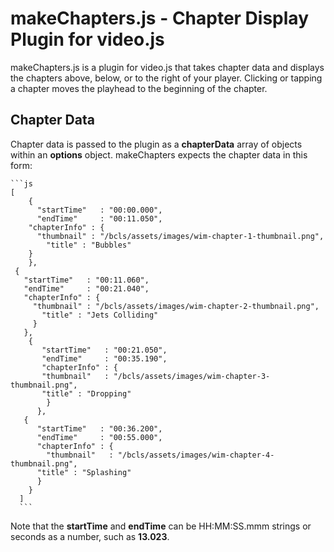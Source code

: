# makeChapters.js - Chapter Display Plugin for video.js #


makeChapters.js is a plugin for video.js that takes chapter data and displays the chapters above, below, or to the right of your player. Clicking or tapping a chapter moves the playhead to the beginning of the chapter.
## Chapter Data

Chapter data is passed to the plugin as a **chapterData** array of objects within an **options** object. makeChapters expects the chapter data in this form:

	```js
	[
	    {
    	  "startTime"   : "00:00.000",
    	  "endTime"     : "00:11.050",
      	"chapterInfo" : {
      	  "thumbnail" : "/bcls/assets/images/wim-chapter-1-thumbnail.png",
        	"title" : "Bubbles"
      	}
    	},
   	 {
   	   "startTime"   : "00:11.060",
   	   "endTime"     : "00:21.040",
   	   "chapterInfo" : {
   	     "thumbnail" : "/bcls/assets/images/wim-chapter-2-thumbnail.png",
 	       "title" : "Jets Colliding"
 	     }
 	   },
		{
 	  	   "startTime"   : "00:21.050",
 	  	   "endTime"     : "00:35.190",
 	  	   "chapterInfo" : {
 	       "thumbnail"   : "/bcls/assets/images/wim-chapter-3-thumbnail.png",
 	       "title" : "Dropping"
 	 	    }
 	 	  },
 	   {
 	      "startTime"   : "00:36.200",	
	      "endTime"     : "00:55.000",
    	  "chapterInfo" : {
	        "thumbnail"   : "/bcls/assets/images/wim-chapter-4-thumbnail.png",
  	      "title" : "Splashing"
	      }
	    }
	  ]
	  ```
  
  Note that the **startTime** and **endTime** can be HH:MM:SS.mmm strings or seconds as a number, such as **13.023**.